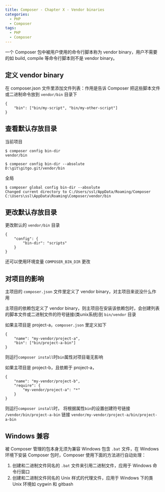 ```yaml
---
title: Composer - Chapter X - Vendor binaries
categories:
  - PHP
  - Composer
tags:
  - PHP
  - Composer
---
```


一个 Composer 包中被用户使用的命令行脚本称为 vendor binary，用户不需要的如 build, compile 等命令行脚本则不是 vendor binary。

<!--more-->

## 定义 vendor binary

在 composer.json 文件里添加文件列表：作用是告诉 Composer 把这些脚本文件或二进制命令放到 `vendor/bin` 目录下
```
{
    "bin": ["bin/my-script", "bin/my-other-script"]
}
```

## 查看默认存放目录

当前项目
```
$ composer config bin-dir
vendor/bin

$ composer config bin-dir --absolute
D:\git\gitgo.git/vendor/bin
```

全局
```
$ composer global config bin-dir --absolute
Changed current directory to C:/Users/ssl/AppData/Roaming/Composer
C:\Users\ssl\AppData\Roaming\Composer/vendor/bin
```

## 更改默认存放目录

更改默认的 `vendor/bin` 目录
```
{
    "config": {
        "bin-dir": "scripts"
    }
}
```
还可以使用环境变量 `COMPOSER_BIN_DIR` 更改

## 对项目的影响

主项目的 `composer.json` 文件里定义了 vendor binary，对主项目来说没什么作用

主项目的依赖包定义了 vendor binary，则主项目在安装该依赖包时，会创建列表的脚本文件或二进制文件的符号链接(类unix系统)到 `bin/vendor` 目录

如果主项目是 project-a，`composer.json` 里定义如下
```
{
    "name": "my-vendor/project-a",
    "bin": ["bin/project-a-bin"]
}
```
则运行`composer install`时`bin`属性对项目毫无影响

如果主项目是 project-b，且依赖于 project-a，
```
{
    "name": "my-vendor/project-b",
    "require": {
        "my-vendor/project-a": "*"
    }
}
```
则运行`composer install`时，
将根据属性`bin`的设置创建符号链接 `/vendor/bin/project-a-bin` 链接 `vendor/my-vendor/project-a/bin/project-a-bin`

## Windows 兼容

被 Composer 管理的包本身无须为兼容 Windows 包含 `.bat` 文件，在 Windows 环境下安装 Composer 包时，Composer 使用下面的方法进行自动处理：

1. 创建和二进制文件同名的 `.bat` 文件来引用二进制文件，应用于 Windows 命令行窗口
2. 创建和二进制文件同名的 Unix 样式的代理文件，应用于 Windows 下的类 Unix 环境如 cygwin 和 gitbash
